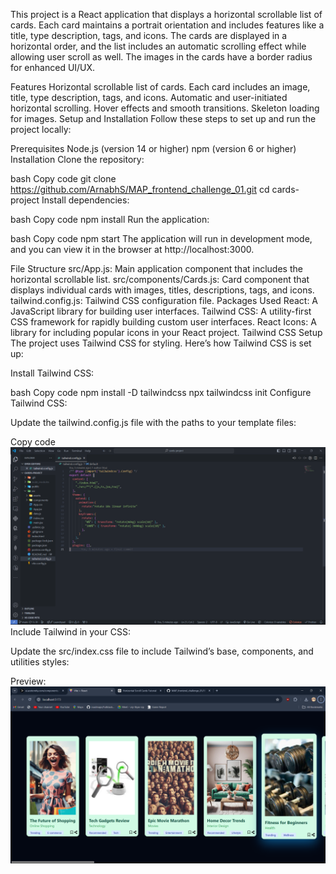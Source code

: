 This project is a React application that displays a horizontal scrollable list of cards. Each card maintains a portrait orientation and includes features like a title, type description, tags, and icons. The cards are displayed in a horizontal order, and the list includes an automatic scrolling effect while allowing user scroll as well. The images in the cards have a border radius for enhanced UI/UX.

Features
Horizontal scrollable list of cards.
Each card includes an image, title, type description, tags, and icons.
Automatic and user-initiated horizontal scrolling.
Hover effects and smooth transitions.
Skeleton loading for images.
Setup and Installation
Follow these steps to set up and run the project locally:

Prerequisites
Node.js (version 14 or higher)
npm (version 6 or higher)
Installation
Clone the repository:

bash
Copy code
git clone https://github.com/ArnabhS/MAP_frontend_challenge_01.git
cd cards-project
Install dependencies:

bash
Copy code
npm install
Run the application:

bash
Copy code
npm start
The application will run in development mode, and you can view it in the browser at http://localhost:3000.

File Structure
src/App.js: Main application component that includes the horizontal scrollable list.
src/components/Cards.js: Card component that displays individual cards with images, titles, descriptions, tags, and icons.
tailwind.config.js: Tailwind CSS configuration file.
Packages Used
React: A JavaScript library for building user interfaces.
Tailwind CSS: A utility-first CSS framework for rapidly building custom user interfaces.
React Icons: A library for including popular icons in your React project.
Tailwind CSS Setup
The project uses Tailwind CSS for styling. Here’s how Tailwind CSS is set up:

Install Tailwind CSS:

bash
Copy code
npm install -D tailwindcss
npx tailwindcss init
Configure Tailwind CSS:

Update the tailwind.config.js file with the paths to your template files:

Copy code
<img src ="./src/assets/read.png"/>
Include Tailwind in your CSS:

Update the src/index.css file to include Tailwind’s base, components, and utilities styles:

Preview:
<img src="./src/assets/read1.png" />